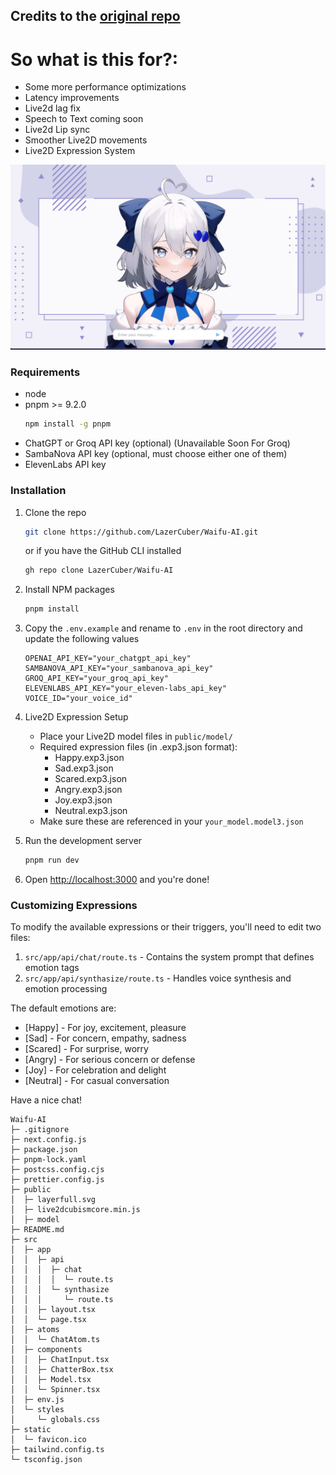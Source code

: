 ## Credits to the [original repo](https://github.com/unteifu/wAIfu) 

# So what is this for?:
- Some more performance optimizations
- Latency improvements
- Live2d lag fix
- Speech to Text coming soon
- Live2d Lip sync
- Smoother Live2D movements
- Live2D Expression System

![Alt text](/demo.png)

### Requirements
* node
* pnpm >= 9.2.0
  ```sh
  npm install -g pnpm
  ```
* ChatGPT or Groq API key (optional) (Unavailable Soon For Groq)
* SambaNova API key (optional, must choose either one of them) 
* ElevenLabs API key

### Installation

1. Clone the repo
    ```sh
    git clone https://github.com/LazerCuber/Waifu-AI.git
    ```
    or if you have the GitHub CLI installed
    ```sh
    gh repo clone LazerCuber/Waifu-AI
    ```

2. Install NPM packages
    ```sh
    pnpm install
    ```

3. Copy the `.env.example` and rename to `.env` in the root directory and update the following values
    ```env
    OPENAI_API_KEY="your_chatgpt_api_key"
    SAMBANOVA_API_KEY="your_sambanova_api_key"
    GROQ_API_KEY="your_groq_api_key"
    ELEVENLABS_API_KEY="your_eleven-labs_api_key"
    VOICE_ID="your_voice_id"
    ```

4. Live2D Expression Setup
    - Place your Live2D model files in `public/model/`
    - Required expression files (in .exp3.json format):
      - Happy.exp3.json
      - Sad.exp3.json
      - Scared.exp3.json
      - Angry.exp3.json
      - Joy.exp3.json
      - Neutral.exp3.json
    - Make sure these are referenced in your `your_model.model3.json`

5. Run the development server
    ```sh
    pnpm run dev
    ```

6. Open [http://localhost:3000](http://localhost:3000) and you're done!

### Customizing Expressions

To modify the available expressions or their triggers, you'll need to edit two files:

1. `src/app/api/chat/route.ts` - Contains the system prompt that defines emotion tags
2. `src/app/api/synthasize/route.ts` - Handles voice synthesis and emotion processing

The default emotions are:
- [Happy] - For joy, excitement, pleasure
- [Sad] - For concern, empathy, sadness
- [Scared] - For surprise, worry
- [Angry] - For serious concern or defense
- [Joy] - For celebration and delight
- [Neutral] - For casual conversation

Have a nice chat!

```
Waifu-AI
├─ .gitignore
├─ next.config.js
├─ package.json
├─ pnpm-lock.yaml
├─ postcss.config.cjs
├─ prettier.config.js
├─ public
│  ├─ layerfull.svg
│  ├─ live2dcubismcore.min.js
│  ├─ model
├─ README.md
├─ src
│  ├─ app
│  │  ├─ api
│  │  │  ├─ chat
│  │  │  │  └─ route.ts
│  │  │  └─ synthasize
│  │  │     └─ route.ts
│  │  ├─ layout.tsx
│  │  └─ page.tsx
│  ├─ atoms
│  │  └─ ChatAtom.ts
│  ├─ components
│  │  ├─ ChatInput.tsx
│  │  ├─ ChatterBox.tsx
│  │  ├─ Model.tsx
│  │  └─ Spinner.tsx
│  ├─ env.js
│  └─ styles
│     └─ globals.css
├─ static
│  └─ favicon.ico
├─ tailwind.config.ts
└─ tsconfig.json

```
